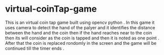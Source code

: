 # virtual-coinTap-game
This is an virtual coin tap game built using opencv python . In this game it uses camera to detect the hand of the palyer and it identifies the distance between the hand and the coin then if the hand reaches near to the coin then its will consider as the coin is tapped and then it is noted as one point . After that the coin is replaced rondomly in the screen and the game will be continued till the timer ends .  
